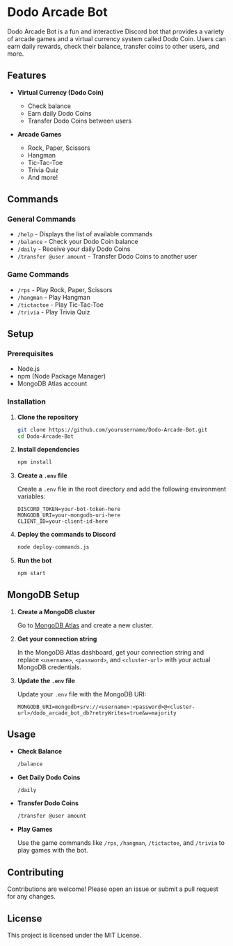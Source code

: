 # Dodo Arcade Bot

Dodo Arcade Bot is a fun and interactive Discord bot that provides a variety of arcade games and a virtual currency system called Dodo Coin. Users can earn daily rewards, check their balance, transfer coins to other users, and more.

## Features

- **Virtual Currency (Dodo Coin)**
  - Check balance
  - Earn daily Dodo Coins
  - Transfer Dodo Coins between users

- **Arcade Games**
  - Rock, Paper, Scissors
  - Hangman
  - Tic-Tac-Toe
  - Trivia Quiz
  - And more!

## Commands

### General Commands

- `/help` - Displays the list of available commands
- `/balance` - Check your Dodo Coin balance
- `/daily` - Receive your daily Dodo Coins
- `/transfer @user amount` - Transfer Dodo Coins to another user

### Game Commands

- `/rps` - Play Rock, Paper, Scissors
- `/hangman` - Play Hangman
- `/tictactoe` - Play Tic-Tac-Toe
- `/trivia` - Play Trivia Quiz

## Setup

### Prerequisites

- Node.js
- npm (Node Package Manager)
- MongoDB Atlas account

### Installation

1. **Clone the repository**

   ```bash
   git clone https://github.com/yourusername/Dodo-Arcade-Bot.git
   cd Dodo-Arcade-Bot
   ```

2. **Install dependencies**

   ```bash
   npm install
   ```

3. **Create a `.env` file**

   Create a `.env` file in the root directory and add the following environment variables:

   ```env
   DISCORD_TOKEN=your-bot-token-here
   MONGODB_URI=your-mongodb-uri-here
   CLIENT_ID=your-client-id-here
   ```

4. **Deploy the commands to Discord**

   ```bash
   node deploy-commands.js
   ```

5. **Run the bot**

   ```bash
   npm start
   ```

## MongoDB Setup

1. **Create a MongoDB cluster**

   Go to [MongoDB Atlas](https://www.mongodb.com/cloud/atlas) and create a new cluster.

2. **Get your connection string**

   In the MongoDB Atlas dashboard, get your connection string and replace `<username>`, `<password>`, and `<cluster-url>` with your actual MongoDB credentials.

3. **Update the `.env` file**

   Update your `.env` file with the MongoDB URI:

   ```env
   MONGODB_URI=mongodb+srv://<username>:<password>@<cluster-url>/dodo_arcade_bot_db?retryWrites=true&w=majority
   ```

## Usage

- **Check Balance**

  ```bash
  /balance
  ```

- **Get Daily Dodo Coins**

  ```bash
  /daily
  ```

- **Transfer Dodo Coins**

  ```bash
  /transfer @user amount
  ```

- **Play Games**

  Use the game commands like `/rps`, `/hangman`, `/tictactoe`, and `/trivia` to play games with the bot.

## Contributing

Contributions are welcome! Please open an issue or submit a pull request for any changes.

## License

This project is licensed under the MIT License.
